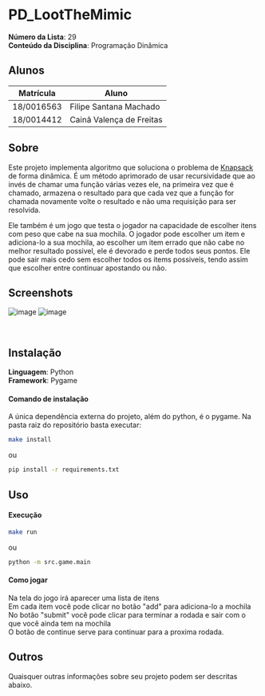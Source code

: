 # PD_LootTheMimic

**Número da Lista**: 29<br>
**Conteúdo da Disciplina**: Programação Dinâmica<br>

## Alunos
|Matrícula | Aluno |
| -- | -- |
| 18/0016563  |  Filipe Santana Machado |
| 18/0014412  |  Cainã Valença de Freitas |

## Sobre 
Este projeto implementa algoritmo que soluciona o problema de [Knapsack](https://en.wikipedia.org/wiki/Knapsack_problem) de forma dinâmica. É um método aprimorado de usar recursividade que ao invés de chamar uma função várias vezes ele, na primeira vez que é chamado, armazena o resultado para que cada vez que a função for chamada novamente volte o resultado e não uma requisição para ser resolvida.

Ele também é um jogo que testa o jogador na capacidade de escolher itens com peso que cabe na sua mochila. O jogador pode escolher um item e adiciona-lo a sua mochila, ao escolher um item errado que não cabe no melhor resultado possivel, ele é devorado e perde todos seus pontos. Ele pode sair mais cedo sem escolher todos os items possiveis, tendo assim que escolher entre continuar apostando ou não.

## Screenshots
![image](https://github.com/projeto-de-algoritmos/PD_LootTheMimic/assets/49414401/80809a20-ef3f-4b1f-aaea-1dc7bf0ae2f2)
![image](https://github.com/projeto-de-algoritmos/PD_LootTheMimic/assets/49414401/fc80f2d9-a6c9-4bed-a885-1ea49a6a76a1)



<br>

## Instalação 
**Linguagem**: Python<br>
**Framework**: Pygame<br>

#### Comando de instalação

A única dependência externa do projeto, além do python, é o pygame.
Na pasta raiz do repositório basta executar:

```sh
make install
```

ou

```sh
pip install -r requirements.txt
```

## Uso 

#### Execução

```sh
make run
```

ou

```sh
python -m src.game.main
```

#### Como jogar
Na tela do jogo irá aparecer uma lista de itens<br>
Em cada item você pode clicar no botão "add" para adiciona-lo a mochila<br>
No botão "submit" você pode clicar para terminar a rodada e sair com o que você ainda tem na mochila<br>
O botão de continue serve para continuar para a proxima rodada. <br>

## Outros 
Quaisquer outras informações sobre seu projeto podem ser descritas abaixo.
